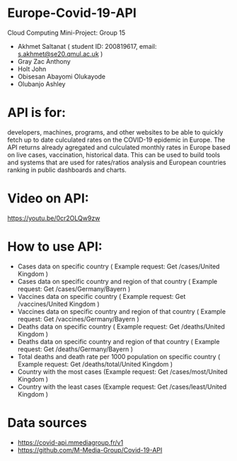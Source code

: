 # Europe-Covid-19-API
Cloud Computing Mini-Project: Group 15 

- Akhmet Saltanat  ( student ID: 200819617, email: s.akhmet@se20.qmul.ac.uk )
- Gray Zac Anthony
- Holt John
- Obisesan Abayomi Olukayode
- Olubanjo Ashley

# API is for:
developers, machines, programs, and other websites to be able to quickly fetch up to date culculated rates on the COVID-19 epidemic in Europe.
The API returns already agregated and culculated monthly rates in Europe based on live cases, vaccination, historical data. This can be used to build tools and systems that are used for rates/ratios analysis and European countries ranking in public dashboards and charts.

#  Video on API: 
https://youtu.be/0cr2OLQw9zw

# How to use API: 
- Cases data on specific country ( Example request:  Get /cases/United Kingdom )
- Cases data on specific country and region of that country ( Example request:  Get /cases/Germany/Bayern )
- Vaccines data on specific country ( Example request:  Get /vaccines/United Kingdom )
- Vaccines data on specific country and region of that country ( Example request:  Get /vaccines/Germany/Bayern )
- Deaths data on specific country ( Example request:  Get /deaths/United Kingdom )
- Deaths data on specific country and region of that country ( Example request:  Get /deaths/Germany/Bayern )
- Total deaths and death rate per 1000 population on specific country ( Example request:  Get /deaths/total/United Kingdom )
- Country with the most cases  (Example request:  Get /cases/most/United Kingdom )
- Country with the least cases (Example request:  Get /cases/least/United Kingdom )

# Data sources
- https://covid-api.mmediagroup.fr/v1
- https://github.com/M-Media-Group/Covid-19-API

